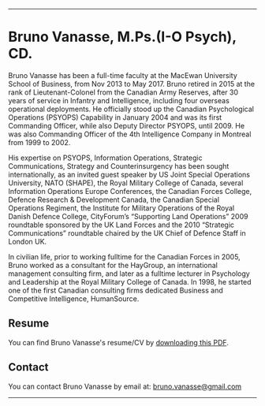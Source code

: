 * * *
# Bruno Vanasse, M.Ps.(I-O Psych), CD.

Bruno Vanasse has been a full-time faculty at the MacEwan University School of Business, from Nov 2013 to May 2017. Bruno retired in 2015 at the rank of Lieutenant-Colonel from the Canadian Army Reserves, after 30 years of service in Infantry and Intelligence, including four overseas operational deployments. He officially stood up the Canadian Psychological Operations (PSYOPS) Capability in January 2004 and was its first Commanding Officer, while also Deputy Director PSYOPS, until 2009. He was also Commanding Officer of the 4th Intelligence Company in Montreal from 1999 to 2002.

His expertise on PSYOPS, Information Operations, Strategic Communications, Strategy and Counterinsurgency has been sought internationally, as an invited guest speaker by US Joint Special Operations University, NATO (SHAPE), the Royal Military College of Canada, several Information Operations Europe Conferences, the Canadian Forces College, Defence Research & Development Canada, the Canadian Special Operations Regiment, the Institute for Military Operations of the Royal Danish Defence College, CityForum’s “Supporting Land Operations” 2009 roundtable sponsored by the UK Land Forces and the 2010 “Strategic Communications” roundtable chaired by the UK Chief of Defence Staff in London UK.
 
In civilian life, prior to working fulltime for the Canadian Forces in 2005, Bruno worked as a consultant for the HayGroup, an international management consulting firm, and later as a fulltime lecturer in Psychology and Leadership at the Royal Military College of Canada. In 1998, he started one of the first Canadian consulting firms dedicated Business and Competitive Intelligence, HumanSource. 


## Resume

You can find Bruno Vanasse's resume/CV by [downloading this PDF](Bruno_Vanasse.pdf).


## Contact 

You can contact Bruno Vanasse by email at: <bruno.vanasse@gmail.com> 


* * *
